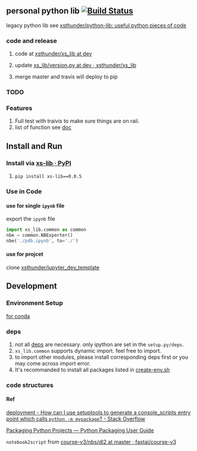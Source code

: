personal python lib [![Build Status](https://travis-ci.com/xsthunder/xs_lib.svg?branch=master)](https://travis-ci.com/xsthunder/xs_lib)
------
legacy python lib see [xsthunder/python-lib: useful python pieces of code](https://github.com/xsthunder/python-lib)

### code and release

1. code at [xsthunder/xs_lib at dev](https://github.com/xsthunder/xs_lib/tree/dev)

2. update [xs_lib/version.py at dev · xsthunder/xs_lib](https://github.com/xsthunder/xs_lib/blob/dev/xs_lib/version.py)

3. merge master and travis will deploy to pip

### TODO
 
### Features

1. Full test with traivis to make sure things are on rail.
2. list of function see [doc](./doc/README.md)

## Install and Run

### Install via [xs-lib · PyPI](https://pypi.org/project/xs-lib/0.0.5/)

1. `pip install xs-lib==0.0.5`

### Use in Code

#### use for single `ipynb` file

export the `ipynb` file

```python
import xs_lib.common as common
nbe = common.NBExporter()
nbe('./pdb.ipynb', to='./')
```
#### use for projcet

clone [xsthunder/jupyter_dev_template](https://github.com/xsthunder/jupyter_dev_template)

## Development

### Environment Setup

[for conda](./config/create-env.sh)

### deps

1. not all [deps](./config/create-env.sh) are necessary. only ipython are set in the `setup.py/deps`.
2. `xs_lib.common` supports dynamic import. feel free to import.
3. to import other modules, please install corresponding deps first or you may come across import error.
4. It's recommanded to install all packages listed in [create-env.sh](./config/create-env.sh)



### code structures



#### Ref 

[deployment - How can I use setuptools to generate a console_scripts entry point which calls `python -m mypackage`? - Stack Overflow](https://stackoverflow.com/questions/27784271/how-can-i-use-setuptools-to-generate-a-console-scripts-entry-point-which-calls)

[Packaging Python Projects — Python Packaging User Guide](http://packaging.python.org/tutorials/packaging-projects/)

`notebook2script` from [course-v3/nbs/dl2 at master · fastai/course-v3](https://github.com/fastai/course-v3/tree/master/nbs/dl2)
